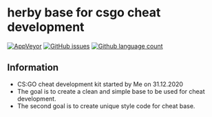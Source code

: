 # herby base for csgo cheat development

[![AppVeyor](https://img.shields.io/appveyor/build/ZeroXKiritsu/herby)](https://ci.appveyor.com/project/ZeroXKiritsu/herby)
[![GitHub issues](https://img.shields.io/github/issues/ZeroXKiritsu/herby)](https://github.com/ZeroXKiritsu/herby/issues)
[![Github language count](https://img.shields.io/github/languages/count/ZeroXKiritsu/herby?style=social)](https://github.com/ZeroXKiritsu/herby/languages/count)

## Information
- CS:GO cheat development kit started by Me on 31.12.2020 
- The goal is to create a clean and simple base to be used for cheat development.
- The second goal is to create unique style code for cheat base.
